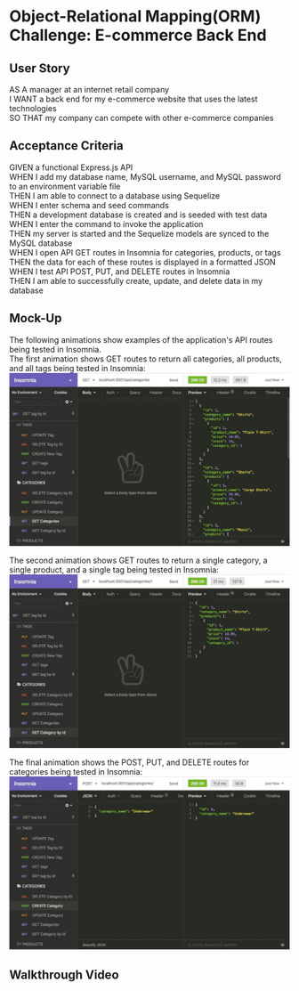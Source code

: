 # Object-Relational Mapping(ORM) Challenge: E-commerce Back End

## User Story

AS A manager at an internet retail company\
I WANT a back end for my e-commerce website that uses the latest technologies\
SO THAT my company can compete with other e-commerce companies

## Acceptance Criteria

GIVEN a functional Express.js API\
WHEN I add my database name, MySQL username, and MySQL password to an environment variable file\
THEN I am able to connect to a database using Sequelize\
WHEN I enter schema and seed commands\
THEN a development database is created and is seeded with test data\
WHEN I enter the command to invoke the application\
THEN my server is started and the Sequelize models are synced to the MySQL database\
WHEN I open API GET routes in Insomnia for categories, products, or tags\
THEN the data for each of these routes is displayed in a formatted JSON\
WHEN I test API POST, PUT, and DELETE routes in Insomnia\
THEN I am able to successfully create, update, and delete data in my database

## Mock-Up

The following animations show examples of the application's API routes being tested in Insomnia.\
The first animation shows GET routes to return all categories, all products, and all tags being tested in Insomnia:
![mock-up-gif](assets/images/mock-up.gif)

The second animation shows GET routes to return a single category, a single product, and a single tag being tested in Insomnia:
![mock-up-gif](assets/images/mock-up2.gif)

The final animation shows the POST, PUT, and DELETE routes for categories being tested in Insomnia:
![mock-up-gif](assets/images/mock-up3.gif)

## Walkthrough Video
